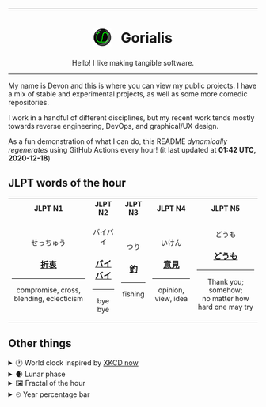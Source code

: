 ***

<h1 align="center">
<sub>
    <img src="readme/resources/avatar.png" height="36">
</sub>
&nbsp;
Gorialis
</h1>
<p align="center">
Hello! I like making tangible software.
</p>

***

My name is Devon and this is where you can view my public projects. I have a mix of stable and experimental projects, as well as some more comedic repositories.

I work in a handful of different disciplines, but my recent work tends mostly towards reverse engineering, DevOps, and graphical/UX design.

As a fun demonstration of what I can do, this README *dynamically regenerates* using GitHub Actions every hour! (it last updated at **01:42 UTC, 2020-12-18**)

<h2>JLPT words of the hour</h2>
<table>
    <tr>
        <th>JLPT N1</th>
        <th>JLPT N2</th>
        <th>JLPT N3</th>
        <th>JLPT N4</th>
        <th>JLPT N5</th>
    </tr>
    <tr>
        <td>
            <p align="center">せっちゅう</p>
            <h3 align="center"><b><a href="https://jisho.org/search/%E6%8A%98%E8%A1%B7">折衷</a></b></h3>
            <hr>
            <p align="center">compromise,<wbr> cross,<wbr> blending,<wbr> eclecticism</p>
        </td>
        <td>
            <p align="center">バイバイ</p>
            <h3 align="center"><b><a href="https://jisho.org/search/%E3%83%90%E3%82%A4%E3%83%90%E3%82%A4">バイバイ</a></b></h3>
            <hr>
            <p align="center">bye bye</p>
        </td>
        <td>
            <p align="center">つり</p>
            <h3 align="center"><b><a href="https://jisho.org/search/%E9%87%A3">釣</a></b></h3>
            <hr>
            <p align="center">fishing</p>
        </td>
        <td>
            <p align="center">いけん</p>
            <h3 align="center"><b><a href="https://jisho.org/search/%E6%84%8F%E8%A6%8B">意見</a></b></h3>
            <hr>
            <p align="center">opinion,<wbr> view,<wbr> idea</p>
        </td>
        <td>
            <p align="center">どうも</p>
            <h3 align="center"><b><a href="https://jisho.org/search/%E3%81%A9%E3%81%86%E3%82%82">どうも</a></b></h3>
            <hr>
            <p align="center">Thank you;<br> somehow;<br> no matter how hard one may try</p>
        </td>
    </tr>
</table>

<h2>Other things</h2>
<details>
<summary>🕐  World clock inspired by <a href="https://xkcd.com/now">XKCD now</a></summary>

> <img src="generated/now.png" width="512">

</details>
<details>
<summary>🌒 Lunar phase</summary>

The moon is approximately 13.53% through its phase (Waxing Crescent).

</details>
<details>
<summary>&#x1f5bc; Fractal of the hour</summary>

> <img src="generated/fractal.png" width="512">

</details>
<details>
<summary>&#x23f2; Year percentage bar</summary>
<pre><code>2020 [███████████████████▁] 96.19%</code></pre>
</details>
